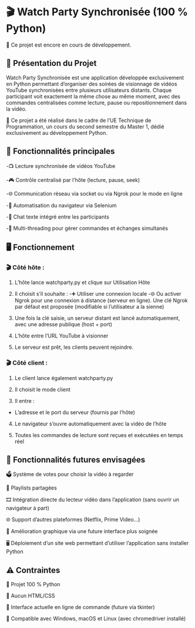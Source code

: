 # 🎬 Watch Party Synchronisée (100 % Python)

🔧 Ce projet est encore en cours de développement.

## 📌 Présentation du Projet

Watch Party Synchronisée est une application développée exclusivement en Python permettant d’organiser des soirées de visionnage de vidéos YouTube synchronisées entre plusieurs utilisateurs distants. Chaque participant voit exactement la même chose au même moment, avec des commandes centralisées comme lecture, pause ou repositionnement dans la vidéo.

🧪 Ce projet a été réalisé dans le cadre de l’UE Technique de Programmation, un cours du second semestre du Master 1, dédié exclusivement au développement Python.

## 🚀 Fonctionnalités principales

-📺 Lecture synchronisée de vidéos YouTube

-🎮 Contrôle centralisé par l’hôte (lecture, pause, seek)

-🌐 Communication réseau via socket ou via Ngrok pour le mode en ligne

-🤖 Automatisation du navigateur via Selenium

-💬 Chat texte intégré entre les participants

-🧵 Multi-threading pour gérer commandes et échanges simultanés

## 🖥️ Fonctionnement
### 🎬 Côté hôte : 

1) L’hôte lance watchparty.py et clique sur Utilisation Hôte

2) Il choisit s’il souhaite :
-➕ Utiliser une connexion locale
-🌐 Ou activer Ngrok pour une connexion à distance (serveur en ligne). Une clé Ngrok par défaut est proposée (modifiable si l’utilisateur a la sienne)

3) Une fois la clé saisie, un serveur distant est lancé automatiquement, avec une adresse publique (host + port)

4) L’hôte entre l’URL YouTube à visionner

5) Le serveur est prêt, les clients peuvent rejoindre.

### 🎬 Côté client : 

1) Le client lance également watchparty.py

2) Il choisit le mode client

3) Il entre :
- L’adresse et le port du serveur (fournis par l’hôte)

4) Le navigateur s’ouvre automatiquement avec la vidéo de l’hôte

5) Toutes les commandes de lecture sont reçues et exécutées en temps réel

## 🧩 Fonctionnalités futures envisagées

🗳️ Système de votes pour choisir la vidéo à regarder

📃 Playlists partagées

🎞️ Intégration directe du lecteur vidéo dans l’application (sans ouvrir un navigateur à part)

🌐 Support d’autres plateformes (Netflix, Prime Video…)

🎨 Amélioration graphique via une future interface plus soignée 

🖥️ Déploiement d’un site web permettant d’utiliser l’application sans installer Python

## ⚠️ Contraintes

🔹 Projet 100 % Python

🔹 Aucun HTML/CSS

🔹 Interface actuelle en ligne de commande (future via tkinter)

🔹 Compatible avec Windows, macOS et Linux (avec chromedriver installé)
